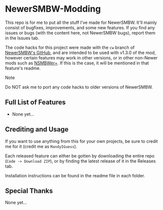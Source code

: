 # NewerSMBW-Modding
This repo is for me to put all the stuff I've made for NewerSMBW. It'll mainly consist of bugfixes, improvements, and some new features. If you
find any issues or bugs (with the content here, not NewerSMBW bugs), report them in the Issues tab.

The code hacks for this project were made with the `cw` branch of [NewerSMBW's GitHub][newerGit], and are intended to be used with v1.3.0
of the mod, however certain features may work in other versions, or in other non-Newer mods such as [NSMBWer+][nsmbwer]. If this is the case, it will
be mentioned in that feature's readme.

> [!NOTE]
> Do NOT ask me to port any code hacks to older versions of NewerSMBW.

## Full List of Features
- None yet...

## Crediting and Usage
If you want to use anything from this for your own projects, be sure to credit me for it (credit me as `MandyIGuess`).

Each released feature can either be gotten by downloading the entire repo (`Code -> Download ZIP`), or by finding the latest release of it in the Releases tab.

Installation instructions can be found in the readme file in each folder.

## Special Thanks
None yet...

[newerGit]: https://github.com/Newer-Team/NewerSMBW
[nsmbwer]: https://github.com/Developers-Collective/NSMBWerPlus